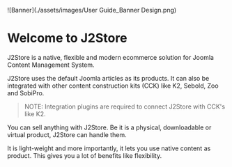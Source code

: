 

![Banner](./assets/images/User Guide_Banner Design.png)

Welcome to J2Store
=======

J2Store is a native, flexible and modern ecommerce solution for Joomla Content Management System. 

J2Store uses the default Joomla articles as its products. It can also be integrated with other content construction kits (CCK) like K2, Sebold, Zoo and SobiPro. 
>NOTE: Integration plugins are required to connect J2Store with CCK's like K2.

You can sell anything with J2Store. Be it is a physical, downloadable or virtual product, J2Store can handle them.

It is light-weight and more importantly, it lets you use native content as product. This gives you a lot of benefits like  flexibility.

